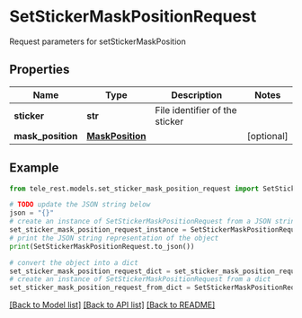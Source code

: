 # SetStickerMaskPositionRequest

Request parameters for setStickerMaskPosition

## Properties

Name | Type | Description | Notes
------------ | ------------- | ------------- | -------------
**sticker** | **str** | File identifier of the sticker | 
**mask_position** | [**MaskPosition**](MaskPosition.md) |  | [optional] 

## Example

```python
from tele_rest.models.set_sticker_mask_position_request import SetStickerMaskPositionRequest

# TODO update the JSON string below
json = "{}"
# create an instance of SetStickerMaskPositionRequest from a JSON string
set_sticker_mask_position_request_instance = SetStickerMaskPositionRequest.from_json(json)
# print the JSON string representation of the object
print(SetStickerMaskPositionRequest.to_json())

# convert the object into a dict
set_sticker_mask_position_request_dict = set_sticker_mask_position_request_instance.to_dict()
# create an instance of SetStickerMaskPositionRequest from a dict
set_sticker_mask_position_request_from_dict = SetStickerMaskPositionRequest.from_dict(set_sticker_mask_position_request_dict)
```
[[Back to Model list]](../README.md#documentation-for-models) [[Back to API list]](../README.md#documentation-for-api-endpoints) [[Back to README]](../README.md)



